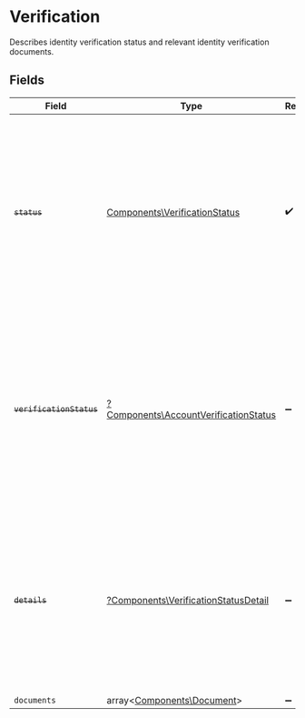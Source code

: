 # Verification

Describes identity verification status and relevant identity verification documents.


## Fields

| Field                                                                                                                                                                       | Type                                                                                                                                                                        | Required                                                                                                                                                                    | Description                                                                                                                                                                 |
| --------------------------------------------------------------------------------------------------------------------------------------------------------------------------- | --------------------------------------------------------------------------------------------------------------------------------------------------------------------------- | --------------------------------------------------------------------------------------------------------------------------------------------------------------------------- | --------------------------------------------------------------------------------------------------------------------------------------------------------------------------- |
| ~~`status`~~                                                                                                                                                                | [Components\VerificationStatus](../../Models/Components/VerificationStatus.md)                                                                                              | :heavy_check_mark:                                                                                                                                                          | : warning: ** DEPRECATED **: This will be removed in a future release, please migrate away from it as soon as possible.<br/><br/>Possible states an account verification can be in. |
| ~~`verificationStatus`~~                                                                                                                                                    | [?Components\AccountVerificationStatus](../../Models/Components/AccountVerificationStatus.md)                                                                               | :heavy_minus_sign:                                                                                                                                                          | : warning: ** DEPRECATED **: This will be removed in a future release, please migrate away from it as soon as possible.<br/><br/>Possible states an account verification can be in. |
| ~~`details`~~                                                                                                                                                               | [?Components\VerificationStatusDetail](../../Models/Components/VerificationStatusDetail.md)                                                                                 | :heavy_minus_sign:                                                                                                                                                          | : warning: ** DEPRECATED **: This will be removed in a future release, please migrate away from it as soon as possible.<br/><br/>Additional detail for a verification status. |
| `documents`                                                                                                                                                                 | array<[Components\Document](../../Models/Components/Document.md)>                                                                                                           | :heavy_minus_sign:                                                                                                                                                          | N/A                                                                                                                                                                         |